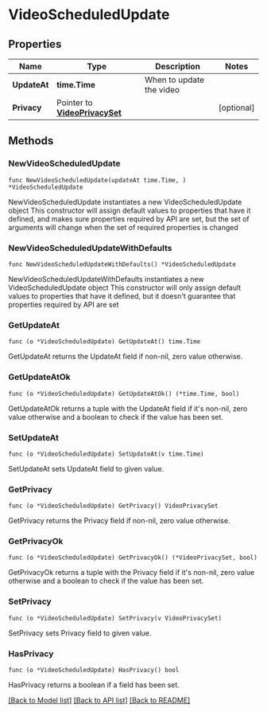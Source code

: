 # VideoScheduledUpdate

## Properties

Name | Type | Description | Notes
------------ | ------------- | ------------- | -------------
**UpdateAt** | **time.Time** | When to update the video | 
**Privacy** | Pointer to [**VideoPrivacySet**](VideoPrivacySet.md) |  | [optional] 

## Methods

### NewVideoScheduledUpdate

`func NewVideoScheduledUpdate(updateAt time.Time, ) *VideoScheduledUpdate`

NewVideoScheduledUpdate instantiates a new VideoScheduledUpdate object
This constructor will assign default values to properties that have it defined,
and makes sure properties required by API are set, but the set of arguments
will change when the set of required properties is changed

### NewVideoScheduledUpdateWithDefaults

`func NewVideoScheduledUpdateWithDefaults() *VideoScheduledUpdate`

NewVideoScheduledUpdateWithDefaults instantiates a new VideoScheduledUpdate object
This constructor will only assign default values to properties that have it defined,
but it doesn't guarantee that properties required by API are set

### GetUpdateAt

`func (o *VideoScheduledUpdate) GetUpdateAt() time.Time`

GetUpdateAt returns the UpdateAt field if non-nil, zero value otherwise.

### GetUpdateAtOk

`func (o *VideoScheduledUpdate) GetUpdateAtOk() (*time.Time, bool)`

GetUpdateAtOk returns a tuple with the UpdateAt field if it's non-nil, zero value otherwise
and a boolean to check if the value has been set.

### SetUpdateAt

`func (o *VideoScheduledUpdate) SetUpdateAt(v time.Time)`

SetUpdateAt sets UpdateAt field to given value.


### GetPrivacy

`func (o *VideoScheduledUpdate) GetPrivacy() VideoPrivacySet`

GetPrivacy returns the Privacy field if non-nil, zero value otherwise.

### GetPrivacyOk

`func (o *VideoScheduledUpdate) GetPrivacyOk() (*VideoPrivacySet, bool)`

GetPrivacyOk returns a tuple with the Privacy field if it's non-nil, zero value otherwise
and a boolean to check if the value has been set.

### SetPrivacy

`func (o *VideoScheduledUpdate) SetPrivacy(v VideoPrivacySet)`

SetPrivacy sets Privacy field to given value.

### HasPrivacy

`func (o *VideoScheduledUpdate) HasPrivacy() bool`

HasPrivacy returns a boolean if a field has been set.


[[Back to Model list]](../README.md#documentation-for-models) [[Back to API list]](../README.md#documentation-for-api-endpoints) [[Back to README]](../README.md)


